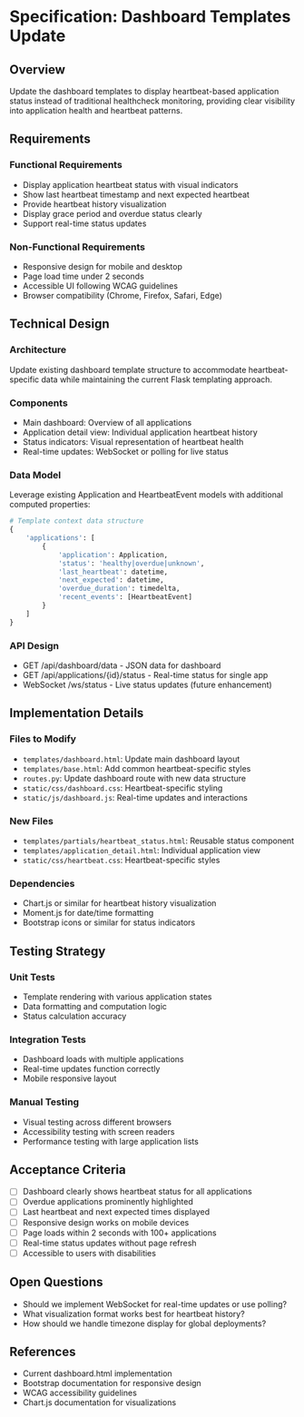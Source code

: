 # Specification: Dashboard Templates Update

## Overview
Update the dashboard templates to display heartbeat-based application status instead of traditional healthcheck monitoring, providing clear visibility into application health and heartbeat patterns.

## Requirements
### Functional Requirements
- Display application heartbeat status with visual indicators
- Show last heartbeat timestamp and next expected heartbeat
- Provide heartbeat history visualization
- Display grace period and overdue status clearly
- Support real-time status updates

### Non-Functional Requirements
- Responsive design for mobile and desktop
- Page load time under 2 seconds
- Accessible UI following WCAG guidelines
- Browser compatibility (Chrome, Firefox, Safari, Edge)

## Technical Design
### Architecture
Update existing dashboard template structure to accommodate heartbeat-specific data while maintaining the current Flask templating approach.

### Components
- Main dashboard: Overview of all applications
- Application detail view: Individual application heartbeat history
- Status indicators: Visual representation of heartbeat health
- Real-time updates: WebSocket or polling for live status

### Data Model
Leverage existing Application and HeartbeatEvent models with additional computed properties:
```python
# Template context data structure
{
    'applications': [
        {
            'application': Application,
            'status': 'healthy|overdue|unknown',
            'last_heartbeat': datetime,
            'next_expected': datetime,
            'overdue_duration': timedelta,
            'recent_events': [HeartbeatEvent]
        }
    ]
}
```

### API Design
- GET /api/dashboard/data - JSON data for dashboard
- GET /api/applications/{id}/status - Real-time status for single app
- WebSocket /ws/status - Live status updates (future enhancement)

## Implementation Details
### Files to Modify
- `templates/dashboard.html`: Update main dashboard layout
- `templates/base.html`: Add common heartbeat-specific styles
- `routes.py`: Update dashboard route with new data structure
- `static/css/dashboard.css`: Heartbeat-specific styling
- `static/js/dashboard.js`: Real-time updates and interactions

### New Files
- `templates/partials/heartbeat_status.html`: Reusable status component
- `templates/application_detail.html`: Individual application view
- `static/css/heartbeat.css`: Heartbeat-specific styles

### Dependencies
- Chart.js or similar for heartbeat history visualization
- Moment.js for date/time formatting
- Bootstrap icons or similar for status indicators

## Testing Strategy
### Unit Tests
- Template rendering with various application states
- Data formatting and computation logic
- Status calculation accuracy

### Integration Tests
- Dashboard loads with multiple applications
- Real-time updates function correctly
- Mobile responsive layout

### Manual Testing
- Visual testing across different browsers
- Accessibility testing with screen readers
- Performance testing with large application lists

## Acceptance Criteria
- [ ] Dashboard clearly shows heartbeat status for all applications
- [ ] Overdue applications prominently highlighted
- [ ] Last heartbeat and next expected times displayed
- [ ] Responsive design works on mobile devices
- [ ] Page loads within 2 seconds with 100+ applications
- [ ] Real-time status updates without page refresh
- [ ] Accessible to users with disabilities

## Open Questions
- Should we implement WebSocket for real-time updates or use polling?
- What visualization format works best for heartbeat history?
- How should we handle timezone display for global deployments?

## References
- Current dashboard.html implementation
- Bootstrap documentation for responsive design
- WCAG accessibility guidelines
- Chart.js documentation for visualizations